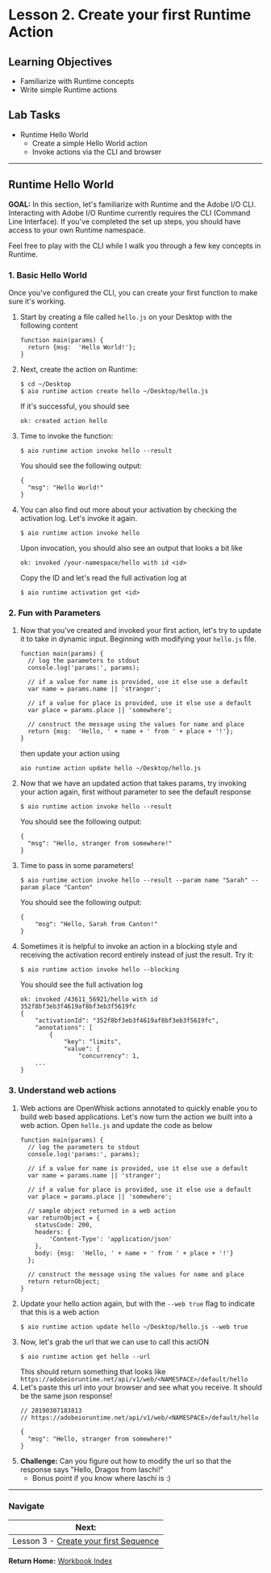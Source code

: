 # Lesson 2. Create your first Runtime Action

## Learning Objectives

- Familiarize with Runtime concepts
- Write simple Runtime actions

## Lab Tasks

- Runtime Hello World
    - Create a simple Hello World action
    - Invoke actions via the CLI and browser

---

## Runtime Hello World
**GOAL:** In this section, let's familiarize with Runtime and the Adobe I/O CLI. Interacting with Adobe I/O Runtime currently requires the CLI (Command Line Interface). If you've completed the set up steps, you should have access to your own Runtime namespace. 

Feel free to play with the CLI while I walk you through a few key concepts in Runtime. 

### 1. Basic Hello World
Once you've configured the CLI, you can create your first function to make sure it's working. 

1. Start by creating a file called `hello.js` on your Desktop with the following content
    ```
    function main(params) {
      return {msg:  'Hello World!'};
    }
    ```

1. Next, create the action on Runtime: 
    ````
    $ cd ~/Desktop
    $ aio runtime action create hello ~/Desktop/hello.js
    ````
    If it's successful, you should see 
    ```
    ok: created action hello
    ```
1. Time to invoke the function:
    ```
    $ aio runtime action invoke hello --result
    ```
    You should see the following output:
    ```
    {
      "msg": "Hello World!"
    }
    ```
1. You can also find out more about your activation by checking the activation log. Let's invoke it again.
    ```
    $ aio runtime action invoke hello
    ```
    Upon invocation, you should also see an output that looks a bit like
    ```
    ok: invoked /your-namespace/hello with id <id>
    ```
    Copy the ID and let's read the full activation log at 
    ```
    $ aio runtime activation get <id>
    ```

### 2. Fun with Parameters
1. Now that you've created and invoked your first action, let's try to update it to take in dynamic input. Beginning with modifying your `hello.js` file.
    ```
    function main(params) {
      // log the parameters to stdout
      console.log('params:', params);
    
      // if a value for name is provided, use it else use a default
      var name = params.name || 'stranger';
    
      // if a value for place is provided, use it else use a default
      var place = params.place || 'somewhere';
    
      // construct the message using the values for name and place
      return {msg:  'Hello, ' + name + ' from ' + place + '!'};
    }
    ```
    then update your action using 
    ```
    aio runtime action update hello ~/Desktop/hello.js
    ```
1. Now that we have an updated action that takes params, try invoking your action again, first without parameter to see the default response
    ```
    $ aio runtime action invoke hello --result
    ```
    You should see the following output:
    ```
    {
      "msg": "Hello, stranger from somewhere!"
    }
    ```
1. Time to pass in some parameters!
    ```
    $ aio runtime action invoke hello --result --param name "Sarah" --param place "Canton"
    ```
    You should see the following output:
    ```
    {
        "msg": "Hello, Sarah from Canton!"
    }
    ```
1. Sometimes it is helpful to invoke an action in a blocking style and receiving the activation record entirely instead of just the result. Try it:
    ```
    $ aio runtime action invoke hello --blocking
    ```
    You should see the full activation log
    ```
    ok: invoked /43611_56921/hello with id 352f8bf3eb3f4619af8bf3eb3f5619fc
    {
        "activationId": "352f8bf3eb3f4619af8bf3eb3f5619fc",
        "annotations": [
            {
                "key": "limits",
                "value": {
                    "concurrency": 1,
        ...
    }

    ```
### 3. Understand web actions
1. Web actions are OpenWhisk actions annotated to quickly enable you to build web based applications. Let's now turn the action we built into a web action. Open `hello.js` and update the code as below
    ```
    function main(params) {
      // log the parameters to stdout
      console.log('params:', params);
    
      // if a value for name is provided, use it else use a default
      var name = params.name || 'stranger';
    
      // if a value for place is provided, use it else use a default
      var place = params.place || 'somewhere';
      
      // sample object returned in a web action
      var returnObject = {
        statusCode: 200,
        headers: {
            'Content-Type': 'application/json'
        },
        body: {msg:  'Hello, ' + name + ' from ' + place + '!'}
      };
    
      // construct the message using the values for name and place
      return returnObject;
    }
    ```
1. Update your hello action again, but with the `--web true` flag to indicate that this is a web action
    ```
    $ aio runtime action update hello ~/Desktop/hello.js --web true
    ```
1. Now, let's grab the url that we can use to call this actiON
    ```
    $ aio runtime action get hello --url
    ```
    This should return something that looks like ```https://adobeioruntime.net/api/v1/web/<NAMESPACE>/default/hello```
1. Let's paste this url into your browser and see what you receive. It should be the same json response!
    ```
    // 20190307183813
    // https://adobeioruntime.net/api/v1/web/<NAMESPACE>/default/hello
    
    {
      "msg": "Hello, stranger from somewhere!"
    }
    ```
1. **Challenge:** Can you figure out how to modify the url so that the response says "Hello, Dragos from Iaschi!"
    - Bonus point if you know where Iaschi is :)
---

### Navigate

| **Next:**                                                        |
| ---------------------------------------------------------------- |
| Lesson 3 - [Create your first Sequence](chapter-3.md) |

**Return Home:** [Workbook Index](../README.md)
